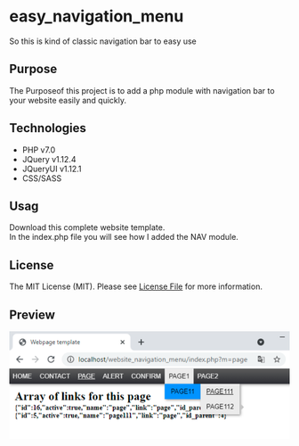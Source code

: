# easy_navigation_menu
So this is kind of classic navigation bar to easy use

## Purpose
The Purposeof this project is to add a php module with navigation bar 
    to your website easily and quickly.

## Technologies
<ul>
    <li>PHP v7.0</li>
    <li>JQuery v1.12.4</li>
    <li>JQueryUI v1.12.1</li>
    <li>CSS/SASS</li>
</ul>

## Usag
Download this complete website template. <br />
In the index.php file you will see how I added the NAV module.

## License

The MIT License (MIT). Please see [License File](LICENSE) for more information.


## Preview
![menu](img/menu.png)
